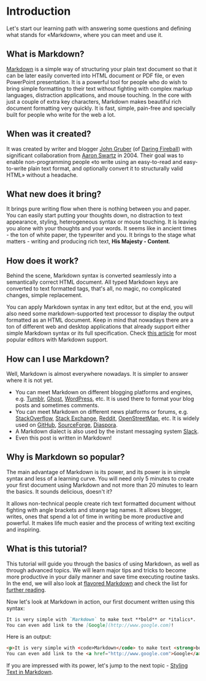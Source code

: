 # Introduction
Let's start our learning path with answering some questions and defining what stands for «Markdown», where you can meet and use it. 

## What is Markdown?
[Markdown][] is a simple way of structuring your plain text document so that it can be later easily converted into HTML document or PDF file, or even PowerPoint presentation. It is a powerful tool for people who do wish to bring simple formatting to their text without fighting with complex markup languages, distraction applications, and mouse touching. In the core with just a couple of extra key characters, Markdown makes beautiful rich document formatting very quickly. It is fast, simple, pain-free and specially built for people who write for the web a lot.

## When was it created?
It was created by writer and blogger [John Gruber][] (of [Daring Fireball][]) with significant collaboration from [Aaron Swartz][] in 2004. Their goal was to enable non-programming people «to write using an easy-to-read and easy-to-write plain text format, and optionally convert it to structurally valid HTML» without a headache.

## What new does it bring? 
It brings pure writing flow when there is nothing between you and paper. You can easily start putting your thoughts down, no distraction to text appearance, styling, heterogeneous syntax or mouse touching. It is leaving you alone with your thoughts and your words. It seems like in ancient times - the ton of white paper, the typewriter and you. It brings to the stage what matters - writing and producing rich text, **His Majesty - Content**. 

## How does it work?
Behind the scene, Markdown syntax is converted seamlessly into a semantically correct HTML document. All typed Markdown keys are converted to text formatted tags, that's all, no magic, no complicated changes, simple replacement.

You can apply Markdown syntax in any text editor, but at the end, you will also need some markdown-supported text processor to display the output formatted as an HTML document. Keep in mind that nowadays there are a ton of different web and desktop applications that already support either simple Markdown syntax or its full specification. Check [this article][markdown support editors] for most popular editors with Markdown support.

## How can I use Markdown?
Well, Markdown is almost everywhere nowadays. It is simpler to answer where it is not yet. 

* You can meet Markdown on different blogging platforms and engines, e.g. [Tumblr][], [Ghost][], [WordPress][], etc. It is used there to format your blog posts and sometimes comments.
* You can meet Markdown on different news platforms or forums, e.g. [StackOverflow][], [Stack Exchange][], [Reddit][], [OpenStreetMap][], etc. It is widely used on [GitHub][], [SourceForge][], [Diaspora][].
* A Markdown dialect is also used by the instant messaging system [Slack][].
* Even this post is written in Markdown!

## Why is Markdown so popular?
The main advantage of Markdown is its power, and its power is in simple syntax and less of a learning curve. You will need only 5 minutes to create your first document using Markdown and not more than 20 minutes to learn the basics. It sounds delicious, doesn't it?

It allows non-technical people create rich text formatted document without fighting with angle brackets and strange tag names. It allows blogger, writes, ones that spend a lot of time in writing be more productive and powerful. It makes life much easier and the process of writing text exciting and inspiring. 

## What is this tutorial?
This tutorial will guide you through the basics of using Markdown, as well as through advanced topics. We will learn major tips and tricks to become more productive in your daily manner and save time executing routine tasks. In the end, we will also look at [flavored Markdown][] and check the list for [further reading][].

Now let's look at Markdown in action, our first document written using this syntax:
```markdown
It is very simple with `Markdown` to make text **bold** or *italics*. 
You can even add link to the [Google](http://www.google.com)!
```
Here is an output:
```html
<p>It is very simple with <сode>Markdown</code> to make text <strong>bold</strong> or <em>italics</em>. 
You can even add link to the <a href="http://www.google.com">Google</a>!</p>
```

If you are impressed with its power, let's jump to the next topic - [Styling Text in Markdown][next].

[Markdown]: https://en.wikipedia.org/wiki/Markdown "Markdown - Wikipedia"
[John Gruber]: https://en.wikipedia.org/wiki/John_Gruber "John Gruber - Wikipedia"
[Daring Fireball]: http://daringfireball.net "Blog of John Gruber"
[Aaron Swartz]: https://en.wikipedia.org/wiki/Aaron_Swartz "Aaron Swartz - Wikipedia"
[Tumblr]: https://www.tumblr.com "Tumblr - Blogging Platform"
[Ghost]: https://ghost.org "Ghost - Blogging Platform"
[WordPress]: https://wordpress.org "WordPress - Blogging Platform"
[StackOverflow]: https://stackoverflow.com "StackOverflow - Q&A Community"
[GitHub]: https://github.com "GitHub - Project Hosting Platform"
[Reddit]: https://www.reddit.com "Reddit - News Platform"
[Stack Exchange]: http://stackexchange.com "Stack Exchange - Q&A Community"
[OpenStreetMap]: http://www.openstreetmap.org "OpenStreetMap - Map of the World"
[SourceForge]: https://sourceforge.net/ "SourceForge - Source Code Repository"
[Diaspora]: https://diasporafoundation.org/ "Diaspora - Social Network"
[Slack]: https://slack.com/ "Slack- Communication Platform"
[next]: 01-Styling-Text.md "Styling Text"
[markdown support editors]: 07-Editors-With-Markdown-Support.md "Editors with Markdown support"
[flavored Markdown]: 06-Flavored-Markdown.md "Flavored Markdown"
[Further Reading]: 08-Summary.md#articles "Useful links"
